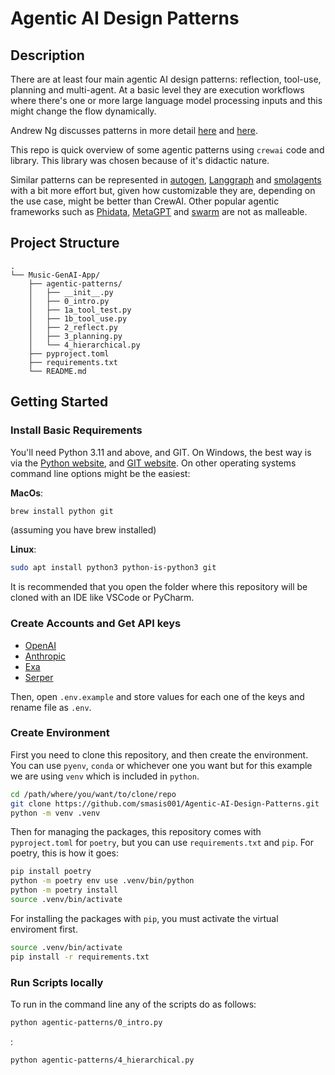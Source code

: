 # Agentic AI Design Patterns

## Description

There are at least four main agentic AI design patterns: reflection, tool-use, planning and multi-agent. At a basic level they are execution workflows where there's one or more large language model processing inputs and this might change the flow dynamically. 

Andrew Ng discusses patterns in more detail [here](https://www.deeplearning.ai/the-batch/issue-242/) and [here](https://www.youtube.com/watch?v=sal78ACtGTc).

This repo is quick overview of some agentic patterns using `crewai` code and library. This library was chosen because of it's didactic nature.

Similar patterns can be represented in [autogen](https://microsoft.github.io/autogen/stable/user-guide/core-user-guide/design-patterns/reflection.html), [Langgraph](https://github.com/langchain-ai/langgraph/blob/main/docs/docs/tutorials/reflection/reflection.ipynb) and [smolagents](https://github.com/huggingface/smolagents) with a bit more effort but, given how customizable they are, depending on the use case, might be better than CrewAI. Other popular agentic frameworks such as [Phidata](https://docs.phidata.com/introduction), [MetaGPT](https://github.com/geekan/MetaGPT) and [swarm](https://github.com/openai/swarm) are not as malleable.

## Project Structure

```
.
└── Music-GenAI-App/
    ├── agentic-patterns/
    │   ├── __init__.py
    │   ├── 0_intro.py
    │   ├── 1a_tool_test.py
    │   ├── 1b_tool_use.py
    │   ├── 2_reflect.py
    │   ├── 3_planning.py
    │   └── 4_hierarchical.py
    ├── pyproject.toml
    ├── requirements.txt
    └── README.md
```

## Getting Started

### Install Basic Requirements

You'll need Python 3.11 and above, and GIT. On Windows, the best way is via the [Python website](https://python.org/downloads/windows/), and [GIT website](https://git-scm.com/downloads/win). On other operating systems command line options might be the easiest:

**MacOs**:

```sh
brew install python git
```
(assuming you have brew installed)

**Linux**:

```sh
sudo apt install python3 python-is-python3 git
```

It is recommended that you open the folder where this repository will be cloned with an IDE like VSCode or PyCharm.

### Create Accounts and Get API keys

- [OpenAI](https://platform.openai.com/)
- [Anthropic](https://docs.anthropic.com/en/api/getting-started)
- [Exa](https://exa.ai/)
- [Serper](https://serper.dev/)

Then, open `.env.example` and store values for each one of the keys and rename file as `.env`.

### Create Environment

First you need to clone this repository, and then create the environment. You can use `pyenv`, `conda` or whichever one you want but for this example we are using `venv` which is included in `python`.

```sh
cd /path/where/you/want/to/clone/repo
git clone https://github.com/smasis001/Agentic-AI-Design-Patterns.git
python -m venv .venv
```

Then for managing the packages, this repository comes with `pyproject.toml` for `poetry`, but you can use `requirements.txt` and `pip`. For poetry, this is how it goes:

```sh
pip install poetry
python -m poetry env use .venv/bin/python
python -m poetry install
source .venv/bin/activate
```

For installing the packages with `pip`, you must activate the virtual enviroment first.

```sh
source .venv/bin/activate
pip install -r requirements.txt
```

### Run Scripts locally

To run in the command line any of the scripts do as follows: 


```sh
python agentic-patterns/0_intro.py
```
:
```sh
python agentic-patterns/4_hierarchical.py
```



